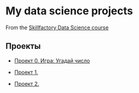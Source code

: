 # My data science projects
From the [Skillfactory Data Science course](https://skillfactory.ru/data-scientist)

## Проекты

* [Проект 0. Игра: Угадай число](https://github.com/SvetlanaLis/sf_data_scince/blob/main/project_0/game_1.py)

* [Проект 1.   ](   )
* [Проект 2.   ](   )

